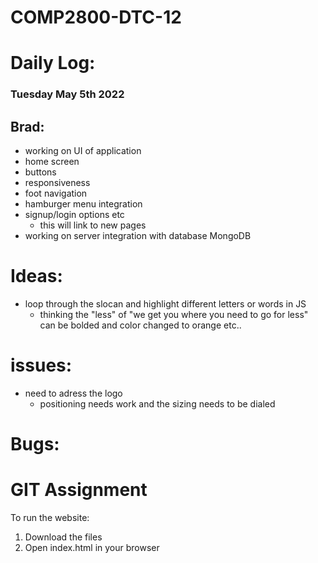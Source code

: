 # COMP2800-DTC-12


# Daily Log:

### Tuesday May 5th 2022

## Brad:

- working on UI of application
- home screen
- buttons 
- responsiveness
- foot navigation
- hamburger menu integration
- signup/login options etc
    - this will link to new pages
- working on server integration with database MongoDB


# Ideas:

- loop through the slocan and highlight different letters or words in JS
    - thinking the "less" of "we get you where you need to go for less" can be bolded and color changed to orange etc..
# issues:

- need to adress the logo
    - positioning needs work and the sizing needs to be dialed

# Bugs:

# GIT Assignment

To run the website:

1. Download the files
2. Open index.html in your browser